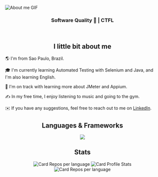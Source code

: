 ![About me GIF](https://github.com/user-attachments/assets/be2e9b39-028b-4c4f-a688-7970ffe36301)

<h3 align="center">Software Quality 🐞 | CTFL </a></h3>

<p>
  <br>
</p>

<h2 align="center">I little bit about me</h2>

🌎 I'm from Sao Paulo, Brazil.

🎓 I'm currently learning Automated Testing with Selenium and Java, and I'm also learning English.

🌱 I'm on track with learning more about JMeter and Appium.

✍️ In my free time, I enjoy listening to music and going to the gym.

✉️ If you have any suggestions, feel free to reach out to me on [LinkedIn](https://www.linkedin.com/in/carol-guimaraes/). 


<h2 align="center">Languages & Frameworks</h2>

<p align="center">
  <a href="https://go-skill-icons.vercel.app/">
    <img src="https://go-skill-icons.vercel.app/api/icons?i=java,maven,selenium,cypress,postman"/>
  </a>
</p>

<h2 align="center">Stats</h2>

<p align="center">
  <img src="http://github-profile-summary-cards.vercel.app/api/cards/repos-per-language?username=tsucarol&theme=default" alt="Card Repos per language"/>
  <img src="http://github-profile-summary-cards.vercel.app/api/cards/stats?username=tsucarol&theme=default" alt="Card Profile Stats"/>
  <img src="http://github-profile-summary-cards.vercel.app/api/cards/profile-details?username=tsucarol&theme=default" alt="Card Repos per language"/>
</p>

